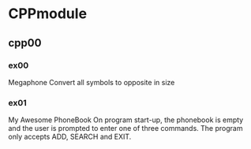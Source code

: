 # CPPmodule

## cpp00
### ex00
Megaphone
Convert all symbols to opposite in size
### ex01
My Awesome PhoneBook
On program start-up, the phonebook is empty and the user is prompted to enter one
of three commands. The program only accepts ADD, SEARCH and EXIT.
